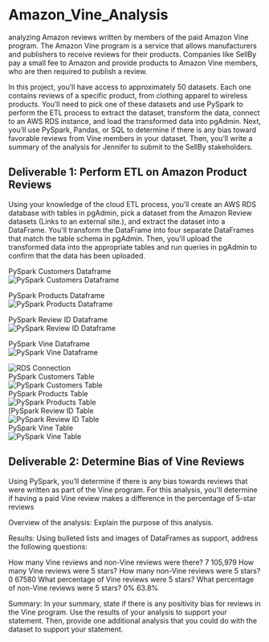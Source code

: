 # Amazon_Vine_Analysis

analyzing Amazon reviews written by members of the paid Amazon Vine program. The Amazon Vine program is a service that allows manufacturers and publishers to receive reviews for their products. Companies like SellBy pay a small fee to Amazon and provide products to Amazon Vine members, who are then required to publish a review.

In this project, you’ll have access to approximately 50 datasets. Each one contains reviews of a specific product, from clothing apparel to wireless products. You’ll need to pick one of these datasets and use PySpark to perform the ETL process to extract the dataset, transform the data, connect to an AWS RDS instance, and load the transformed data into pgAdmin. Next, you’ll use PySpark, Pandas, or SQL to determine if there is any bias toward favorable reviews from Vine members in your dataset. Then, you’ll write a summary of the analysis for Jennifer to submit to the SellBy stakeholders.

## Deliverable 1: Perform ETL on Amazon Product Reviews
Using your knowledge of the cloud ETL process, you’ll create an AWS RDS database with tables in pgAdmin, pick a dataset from the Amazon Review datasets (Links to an external site.), and extract the dataset into a DataFrame. You'll transform the DataFrame into four separate DataFrames that match the table schema in pgAdmin. Then, you'll upload the transformed data into the appropriate tables and run queries in pgAdmin to confirm that the data has been uploaded.



PySpark Customers Dataframe</br>
![PySpark Customers Dataframe](results/customers_table_df.png)</br>

PySpark Products Dataframe</br>
![PySpark Products Dataframe](results/products_table_df.png)</br>

PySpark Review ID Dataframe</br>
![PySpark Review ID Dataframe](results/review_id_table_df.png)</br>

PySpark Vine Dataframe</br>
![PySpark Vine Dataframe](results/vine_table_df.png)</br>


![RDS Connection](results/rds_connection.png) </br>
PySpark Customers Table</br>
![PySpark Customers Table](results/customers_table.png)</br>
PySpark Products Table</br>
![PySpark Products Table](results/products_table.png)</br>
[PySpark Review ID Table</br>
![PySpark Review ID Table](results/review_id_table_sql.png)</br>
PySpark Vine Table</br>
![PySpark Vine Table](results/vine_table.png)</br>

## Deliverable 2: Determine Bias of Vine Reviews
Using PySpark, you’ll determine if there is any bias towards reviews that were written as part of the Vine program. For this analysis, you'll determine if having a paid Vine review makes a difference in the percentage of 5-star reviews


Overview of the analysis: Explain the purpose of this analysis.

Results: Using bulleted lists and images of DataFrames as support, address the following questions:

How many Vine reviews and non-Vine reviews were there?
7
105,979
How many Vine reviews were 5 stars? How many non-Vine reviews were 5 stars?
0
67580
What percentage of Vine reviews were 5 stars? What percentage of non-Vine reviews were 5 stars?
0%
63.8%

Summary: In your summary, state if there is any positivity bias for reviews in the Vine program. Use the results of your analysis to support your statement. Then, provide one additional analysis that you could do with the dataset to support your statement.
